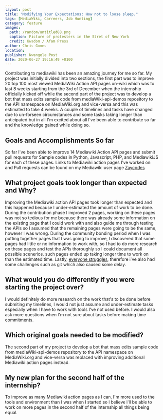 ```yaml
---
layout: post
title: "Modifying Your Expectations: How not to loose sleep."
tags: [MediaWiki, Carreers, Job Hunting]
category: feature
images:
  path: /random/untitled88.png
  caption: Picture of protesters in the Stret of New York
  credit: Kwadom / Afam Press
author: Chris Gomes
location: 
publisher: Nwangele Post
date: 2020-06-27 19:16:49 +0100
---
```


Contributing to mediawiki has been an amazing journey for me so far. My project was initially divided into two sections, the first part was to improve 20 top 100 most viewed MediaWiki Action API pages on-wiki which was to last 8 weeks starting from the 3rd of December when the internship officially kicked off while the second part of the project was to develop a bot that mass edits sample code from mediaWiki-api-demos repository to the API namespace on MediaWiki.org and vice-versa and this was estimated to take 4 weeks. A couple of timelines and tasks have changed due to un-forseen circumstances and some tasks taking longer than anticipated but in all I'm excited about all I've been able to contribute so far and the knowledge gained while doing so.

## Goals and Accomplishments So far

So far I've been able to improve 14 Mediawiki Action API pages and submit pull requests for Sample codes in Python, Javascript, PHP, and MediawikiJS for each of these pages. Links to Mediawiki action pages I've worked on and Pull requests can be found on my Mediawiki user page [Zaycodes](https://www.mediawiki.org/wiki/User:Zaycodes)

## What project goals took longer than expected and Why?

Improving the Mediawiki action API pages took longer than expected and this happened because I under-estimated the amount of work to be done. During the contribution phase I improved 2 pages, working on these pages was not so tedious for me because there was already some information on the existing page that I could work with and also guide me through testing the APIs so I assumed that the remaining pages were going to be the same, however I was wrong. During the community bonding period when I was putting together pages that I was going to improve, I discovered that some pages had little or no information to work with, so I had to do more research on these pages and test the APIs thoroughly so I could document all possible scenerios. such pages ended up taking longer time to work on than the estimated time. Lastly, [everyone struggles](https://zaycodes.github.io/outreachy-everybody-struggles/), therefore i've also had some challenges such as git which also caused some delay.

## What would you do differently if you were starting the project over?

I would definitely do more research on the work that's to be done before submiting my timelines, I would not just assume and under-estimate tasks especially when I have to work with tools I've not used before. I would also ask more questions when I'm not sure about tasks before making time commitments.

## Which original goals needed to be modified?

The second part of my project to develop a bot that mass edits sample code from mediaWiki-api-demos repository to the API namespace on MediaWiki.org and vice-versa was replaced with improving additional Mediawiki action pages instead. 

## My new plan for the second half of the internship?

To improve as many Mediawiki action pages as I can, I'm more used to the tools and environment than I was when I started so I believe I'll be able to work on more pages in the second half of the internship all things being equal.
